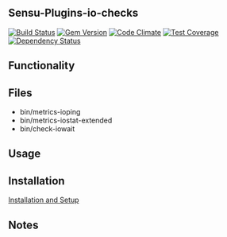 ## Sensu-Plugins-io-checks

[ ![Build Status](https://travis-ci.org/sensu-plugins/sensu-plugins-io-checks.svg?branch=master)](https://travis-ci.org/sensu-plugins/sensu-plugins-io-checks)
[![Gem Version](https://badge.fury.io/rb/sensu-plugins-io-checks.svg)](http://badge.fury.io/rb/sensu-plugins-io-checks)
[![Code Climate](https://codeclimate.com/github/sensu-plugins/sensu-plugins-io-checks/badges/gpa.svg)](https://codeclimate.com/github/sensu-plugins/sensu-plugins-io-checks)
[![Test Coverage](https://codeclimate.com/github/sensu-plugins/sensu-plugins-io-checks/badges/coverage.svg)](https://codeclimate.com/github/sensu-plugins/sensu-plugins-io-checks)
[![Dependency Status](https://gemnasium.com/sensu-plugins/sensu-plugins-io-checks.svg)](https://gemnasium.com/sensu-plugins/sensu-plugins-io-checks)

## Functionality

## Files
 * bin/metrics-ioping
 * bin/metrics-iostat-extended
 * bin/check-iowait

## Usage

## Installation

[Installation and Setup](http://sensu-plugins.io/docs/installation_instructions.html)

## Notes
